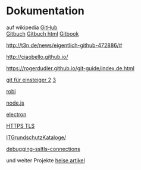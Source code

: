 # Dokumentation

auf wikipedia [GitHub](https://de.wikipedia.org/wiki/GitHub)  
[Gitbuch](http://gitbu.ch/) [Gitbuch html](http://gitbu.ch/pr01.html)
[Gitbook](https://git-scm.com/book/de/v1)

http://t3n.de/news/eigentlich-github-472886/#

http://ciaobello.github.io/

https://rogerdudler.github.io/git-guide/index.de.html

[git für einsteiger ](https://svij.org/blog/2014/10/25/git-fur-einsteiger-teil-1/)
[2](https://svij.org/blog/2014/11/01/git-fur-einsteiger-teil-2/)
[3](https://svij.org/blog/2015/01/12/git-fur-einsteiger-teil-3/)

[robi](https://robi.robisys.de)

[node.js](https://www.w3schools.com/nodejs/default.asp)

[electron](https://github.com/electron)

[HTTPS TLS](https://wiki.selfhtml.org/wiki/Grundlagen/HTTPS_und_TLS)

[ITGrundschutzKataloge/](https://www.bsi.bund.de/DE/Themen/ITGrundschutz/ITGrundschutzKataloge/Inhalt/_content/m/m05/m05066.html)


[debugging-ssltls-connections](https://www.nethinks.com/blog/it-ueberwachung/debugging-ssltls-connections/)

und weiter Projekte
[heise artikel ](https://www.heise.de/developer/artikel/Desktopanwendungen-mit-JavaScript-entwickeln-3609943.html?seite=3)

